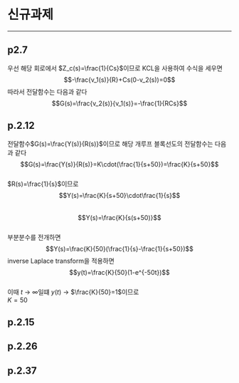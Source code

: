 # 신규과제  
---
  
## p2.7  
 우선 해당 회로에서 $Z_c(s)=\frac{1}{Cs}$이므로 KCL을 사용하여 수식을 세우면  
 $$-\frac{v_1(s)}{R}+Cs(0-v_2(s))=0$$
 따라서 전달함수는 다음과 같다
 $$G(s)=\frac{v_2(s)}{v_1(s)}=-\frac{1}{RCs}$$  
  
## p.2.12  
 전달함수$G(s)=\frac{Y(s)}{R(s)}$이므로 해당 개루프 블록선도의 전달함수는 다음과 같다  
 $$G(s)=\frac{Y(s)}{R(s)}=K\cdot(\frac{1}{s+50})=\frac{K}{s+50}$$  
 $R(s)=\frac{1}{s}$이므로  
 $$Y(s)=\frac{K}{s+50}\cdot\frac{1}{s}$$  
 $$Y(s)=\frac{K}{s(s+50)}$$  
 부분분수를 전개하면  
 $$Y(s)=\frac{K}{50}(\frac{1}{s}-\frac{1}{s+50})$$
 inverse Laplace transform을 적용하면
 $$y(t)=\frac{K}{50}(1-e^{-50t})$$  
 이때 $t$ &rarr; $\infty$일떄 $y(t)$ &rarr; $\frac{K}{50}=1$이므로  
 $K=50$
  
## p.2.15  
  
## p.2.26
  
## p.2.37